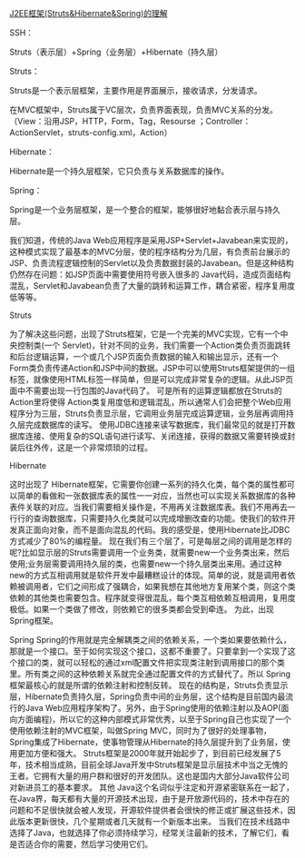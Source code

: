 [J2EE框架(Struts&Hibernate&Spring)的理解 ](http://blog.sina.com.cn/s/blog_6e6e34130101hfy5.html)

SSH：

Struts（表示层）+Spring（业务层）+Hibernate（持久层）

Struts：

Struts是一个表示层框架，主要作用是界面展示，接收请求，分发请求。

在MVC框架中，Struts属于VC层次，负责界面表现，负责MVC关系的分发。（View：沿用JSP，HTTP，Form，Tag，Resourse ；Controller：ActionServlet，struts-config.xml，Action）

Hibernate：

Hibernate是一个持久层框架，它只负责与关系数据库的操作。

Spring：

Spring是一个业务层框架，是一个整合的框架，能够很好地黏合表示层与持久层。



我们知道，传统的Java Web应用程序是采用JSP+Servlet+Javabean来实现的，这种模式实现了最基本的MVC分层，使的程序结构分为几层，有负责前台展示的 JSP、负责流程逻辑控制的Servlet以及负责数据封装的Javabean。但是这种结构仍然存在问题：如JSP页面中需要使用符号嵌入很多的 Java代码，造成页面结构混乱，Servlet和Javabean负责了大量的跳转和运算工作，耦合紧密，程序复用度低等等。



Struts 



为了解决这些问题，出现了Struts框架，它是一个完美的MVC实现，它有一个中央控制类(一个 Servlet)，针对不同的业务，我们需要一个Action类负责页面跳转和后台逻辑运算，一个或几个JSP页面负责数据的输入和输出显示，还有一个 Form类负责传递Action和JSP中间的数据。JSP中可以使用Struts框架提供的一组标签，就像使用HTML标签一样简单，但是可以完成非常复杂的逻辑。从此JSP页面中不需要出现一行包围的Java代码了。 可是所有的运算逻辑都放在Struts的Action里将使得 Action类复用度低和逻辑混乱，所以通常人们会把整个Web应用程序分为三层，Struts负责显示层，它调用业务层完成运算逻辑，业务层再调用持久层完成数据库的读写。 使用JDBC连接来读写数据库，我们最常见的就是打开数据库连接、使用复杂的SQL语句进行读写、关闭连接，获得的数据又需要转换或封装后往外传，这是一个非常烦琐的过程。 



Hibernate 



这时出现了 Hibernate框架，它需要你创建一系列的持久化类，每个类的属性都可以简单的看做和一张数据库表的属性一一对应，当然也可以实现关系数据库的各种表件关联的对应。当我们需要相关操作是，不用再关注数据库表。我们不用再去一行行的查询数据库，只需要持久化类就可以完成增删改查的功能。使我们的软件开发真正面向对象，而不是面向混乱的代码。我的感受是，使用Hibernate比JDBC方式减少了80%的编程量。 现在我们有三个层了，可是每层之间的调用是怎样的呢?比如显示层的Struts需要调用一个业务类，就需要new一个业务类出来，然后使用;业务层需要调用持久层的类，也需要new一个持久层类出来用。通过这种new的方式互相调用就是软件开发中最糟糕设计的体现。简单的说，就是调用者依赖被调用者，它们之间形成了强耦合，如果我想在其他地方复用某个类，则这个类依赖的其他类也需要包含。程序就变得很混乱，每个类互相依赖互相调用，复用度极低。如果一个类做了修改，则依赖它的很多类都会受到牵连。 为此，出现Spring框架。 



Spring Spring的作用就是完全解耦类之间的依赖关系，一个类如果要依赖什么，那就是一个接口。至于如何实现这个接口，这都不重要了。只要拿到一个实现了这个接口的类，就可以轻松的通过xml配置文件把实现类注射到调用接口的那个类里。所有类之间的这种依赖关系就完全通过配置文件的方式替代了。所以 Spring框架最核心的就是所谓的依赖注射和控制反转。 现在的结构是，Struts负责显示层，Hibernate负责持久层，Spring负责中间的业务层，这个结构是目前国内最流行的Java Web应用程序架构了。另外，由于Spring使用的依赖注射以及AOP(面向方面编程)，所以它的这种内部模式非常优秀，以至于Spring自己也实现了一个使用依赖注射的MVC框架，叫做Spring MVC，同时为了很好的处理事物，Spring集成了Hibernate，使事物管理从Hibernate的持久层提升到了业务层，使用更加方便和强大。 Struts框架是2000年就开始起步了，到目前已经发展了5年，技术相当成熟，目前全球Java开发中Struts框架是显示层技术中当之无愧的王者。它拥有大量的用户群和很好的开发团队。这也是国内大部分Java软件公司对新进员工的基本要求。 其他 Java这个名词似乎注定和开源紧密联系在一起了，在Java界，每天都有大量的开源技术出现，由于是开放源代码的，技术中存在的问题和不足很快就会被人发现，开源软件提供者会很快的修正或扩展这些技术，因此版本更新很快，几个星期或者几天就有一个新版本出来。 当我们在技术线路中选择了Java，也就选择了你必须持续学习，经常关注最新的技术，了解它们，看是否适合你的需要，然后学习使用它们。

